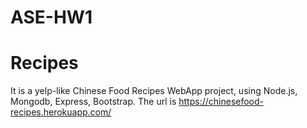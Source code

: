 # ASE-HW1

# Recipes
It is a yelp-like Chinese Food Recipes WebApp project, using Node.js, Mongodb, Express, Bootstrap.
The url is https://chinesefood-recipes.herokuapp.com/
